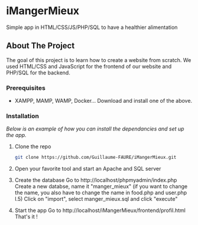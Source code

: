 # iMangerMieux

Simple app in HTML/CSS/JS/PHP/SQL to have a healthier alimentation

## About The Project

The goal of this project is to learn how to create a website from scratch. We used HTML/CSS and JavaScript for the frontend of our website and PHP/SQL for the backend.

### Prerequisites

-   XAMPP, MAMP, WAMP, Docker...
    Download and install one of the above.

### Installation

_Below is an example of how you can install the dependancies and set up the app._

1. Clone the repo

    ```sh
    git clone https://github.com/Guillaume-FAURE/iMangerMieux.git
    ```

2. Open your favorite tool and start an Apache and SQL server

3. Create the database
   Go to http://localhost/phpmyadmin/index.php
   Create a new databse, name it "manger_mieux" (if you want to change the name, you also have to change the name in food.php and user.php l.5)
   Click on "import", select manger_mieux.sql and click "execute"

4. Start the app
   Go to http://localhost/iMangerMieux/frontend/profil.html
   That's it !
